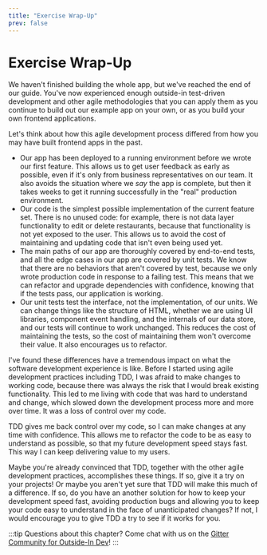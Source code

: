 ```yaml
---
title: "Exercise Wrap-Up"
prev: false
---
```


# Exercise Wrap-Up

We haven't finished building the whole app, but we've reached the end of our guide. You've now experienced enough outside-in test-driven development and other agile methodologies that you can apply them as you continue to build out our example app on your own, or as you build your own frontend applications.

Let's think about how this agile development process differed from how you may have built frontend apps in the past.

* Our app has been deployed to a running environment before we wrote our first feature. This allows us to get user feedback as early as possible, even if it's only from business representatives on our team. It also avoids the situation where we *say* the app is complete, but then it takes weeks to get it running successfully in the "real" production environment.
* Our code is the simplest possible implementation of the current feature set. There is no unused code: for example, there is not data layer functionality to edit or delete restaurants, because that functionality is not yet exposed to the user. This allows us to avoid the cost of maintaining and updating code that isn't even being used yet.
* The main paths of our app are thoroughly covered by end-to-end tests, and all the edge cases in our app are covered by unit tests. We know that there are no behaviors that aren't covered by test, because we only wrote production code in response to a failing test. This means that we can refactor and upgrade dependencies with confidence, knowing that if the tests pass, our application is working.
* Our unit tests test the interface, not the implementation, of our units. We can change things like the structure of HTML, whether we are using UI libraries, component event handling, and the internals of our data store, and our tests will continue to work unchanged. This reduces the cost of maintaining the tests, so the cost of maintaining them won't overcome their value. It also encourages us to refactor.

I've found these differences have a tremendous impact on what the software development experience is like. Before I started using agile development practices including TDD, I was afraid to make changes to working code, because there was always the risk that I would break existing functionality. This led to me living with code that was hard to understand and change, which slowed down the development process more and more over time. It was a loss of control over my code.

TDD gives me back control over my code, so I can make changes at any time with confidence. This allows me to refactor the code to be as easy to understand as possible, so that my future development speed stays fast. This way I can keep delivering value to my users.

Maybe you're already convinced that TDD, together with the other agile development practices, accomplishes these things. If so, give it a try on your projects! Or maybe you aren't yet sure that TDD will make this much of a difference. If so, do you have an another solution for how to keep your development speed fast, avoiding production bugs and allowing you to keep your code easy to understand in the face of unanticipated changes? If not, I would encourage you to give TDD a try to see if it works for you.

:::tip
Questions about this chapter? Come chat with us on the [Gitter Community for Outside-In Dev](https://gitter.im/outsideindev/community)!
:::
